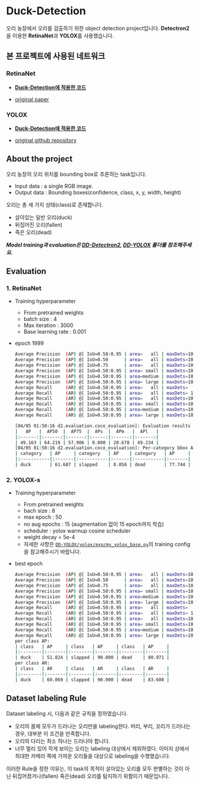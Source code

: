 # Duck-Detection

오리 농장에서 오리를 검출하기 위한 object detection project입니다. **Detectron2**을 이용한 **RetinaNet**과 **YOLOX**를 사용했습니다.

## 본 프로젝트에 사용된 네트워크

### RetinaNet

- **[Duck-Detection에 적용한 코드](https://github.com/Koowater/Duck-Detection/tree/master/DD-Detectron2)**

- [original paper](https://openaccess.thecvf.com/content_iccv_2017/html/Lin_Focal_Loss_for_ICCV_2017_paper.html)

### YOLOX

- **[Duck-Detection에 적용한 코드](https://github.com/Koowater/Duck-Detection/tree/master/DD-YOLOX)**

- [original github repository](https://github.com/Megvii-BaseDetection/YOLOX)
## About the project

오리 농장의 오리 위치를 bounding box로 추론하는 task입니다.

- Input data : a single RGB image.
- Output data : Bounding boxes(confidence, class, x, y, width, height)

오리는 총 세 가지 상태(class)로 존재합니다.

- 살아있는 일반 오리(duck)
- 뒤집어진 오리(fallen)
- 죽은 오리(dead)

_**Model training과 evaluation은 [DD-Detectron2](https://github.com/Koowater/Duck-Detection/tree/master/DD-Detectron2), [DD-YOLOX](https://github.com/Koowater/Duck-Detection/tree/master/DD-YOLOX) 폴더를 참조해주세요.**_

## Evaluation

### 1. RetinaNet

- Training hyperparameter
    - From pretrained weights
    - batch size : 4
    - Max iteration : 3000
    - Base learning rate : 0.001
- epoch 1999
    
    ```bash
    Average Precision  (AP) @[ IoU=0.50:0.95 | area=   all | maxDets=100 ] = 0.492
    Average Precision  (AP) @[ IoU=0.50      | area=   all | maxDets=100 ] = 0.642
    Average Precision  (AP) @[ IoU=0.75      | area=   all | maxDets=100 ] = 0.579
    Average Precision  (AP) @[ IoU=0.50:0.95 | area= small | maxDets=100 ] = 0.000
    Average Precision  (AP) @[ IoU=0.50:0.95 | area=medium | maxDets=100 ] = 0.207
    Average Precision  (AP) @[ IoU=0.50:0.95 | area= large | maxDets=100 ] = 0.492
    Average Recall     (AR) @[ IoU=0.50:0.95 | area=   all | maxDets=  1 ] = 0.622
    Average Recall     (AR) @[ IoU=0.50:0.95 | area=   all | maxDets= 10 ] = 0.794
    Average Recall     (AR) @[ IoU=0.50:0.95 | area=   all | maxDets=100 ] = 0.797
    Average Recall     (AR) @[ IoU=0.50:0.95 | area= small | maxDets=100 ] = 0.000
    Average Recall     (AR) @[ IoU=0.50:0.95 | area=medium | maxDets=100 ] = 0.400
    Average Recall     (AR) @[ IoU=0.50:0.95 | area= large | maxDets=100 ] = 0.797
    
    [04/05 01:50:16 d2.evaluation.coco_evaluation]: Evaluation results for bbox: 
    |   AP   |  AP50  |  AP75  |  APs  |  APm   |  APl   |
    |:------:|:------:|:------:|:-----:|:------:|:------:|
    | 49.163 | 64.219 | 57.906 | 0.000 | 20.678 | 49.234 |
    [04/05 01:50:16 d2.evaluation.coco_evaluation]: Per-category bbox AP: 
    | category   | AP     | category   | AP    | category   | AP     |
    |:-----------|:-------|:-----------|:------|:-----------|:-------|
    | duck       | 61.687 | slapped    | 8.058 | dead       | 77.744 |
    ```
    

### 2. YOLOX-s

- Training hyperparameter
    - From pretrained weights
    - bach size : 8
    - max epoch : 50
    - no aug epochs : 15 (augmentation 없이 15 epoch까지 학습)
    - scheduler : yolox warmup cosine scheduler
    - weight decay = 5e-4
    - 자세한 사항은 [`DD-YOLOX/yolox/exp/my_yolox_base.py`](https://github.com/Koowater/Duck-Detection/blob/master/DD-YOLOX/yolox/exp/my_yolox_base.py)의 training config을 참고해주시기 바랍니다.
- best epoch
    
    ```bash
    Average Precision  (AP) @[ IoU=0.50:0.95 | area=   all | maxDets=100 ] = 0.743
    Average Precision  (AP) @[ IoU=0.50      | area=   all | maxDets=100 ] = 0.886
    Average Precision  (AP) @[ IoU=0.75      | area=   all | maxDets=100 ] = 0.853
    Average Precision  (AP) @[ IoU=0.50:0.95 | area= small | maxDets=100 ] = 0.000
    Average Precision  (AP) @[ IoU=0.50:0.95 | area=medium | maxDets=100 ] = 0.000
    Average Precision  (AP) @[ IoU=0.50:0.95 | area= large | maxDets=100 ] = 0.743
    Average Recall     (AR) @[ IoU=0.50:0.95 | area=   all | maxDets=  1 ] = 0.678
    Average Recall     (AR) @[ IoU=0.50:0.95 | area=   all | maxDets= 10 ] = 0.779
    Average Recall     (AR) @[ IoU=0.50:0.95 | area=   all | maxDets=100 ] = 0.779
    Average Recall     (AR) @[ IoU=0.50:0.95 | area= small | maxDets=100 ] = 0.000
    Average Recall     (AR) @[ IoU=0.50:0.95 | area=medium | maxDets=100 ] = 0.000
    Average Recall     (AR) @[ IoU=0.50:0.95 | area= large | maxDets=100 ] = 0.779
    per class AP:
    | class   | AP     | class   | AP     | class   | AP     |
    |:--------|:-------|:--------|:-------|:--------|:-------|
    | duck    | 51.824 | slapped | 90.000 | dead    | 80.971 |
    per class AR:
    | class   | AR     | class   | AR     | class   | AR     |
    |:--------|:-------|:--------|:-------|:--------|:-------|
    | duck    | 60.069 | slapped | 90.000 | dead    | 83.600 |
## Dataset labeling Rule

Dataset labeling 시, 다음과 같은 규칙을 정하였습니다.

- 오리의 몸체 모두가 드러나는 오리만을 labeling한다. 머리, 부리, 꼬리가 드러나는 경우, 대부분 이 조건을 만족합니다.
- 오리의 다리는 최소 하나는 드러나야 합니다.
- 너무 멀리 있어 작게 보이는 오리는 labeling 대상에서 제외하였다. 이미지 상에서 최대한 카메라 쪽에 가까운 오리들을 대상으로 labeling을 수행했습니다.

이러한 Rule을 정한 이유는, 이 task의 목적이 살아있는 오리를 모두 판별하는 것이 아닌 뒤집어졌거나(fallen) 죽은(dead) 오리를 탐지하기 위함이기 때문입니다.